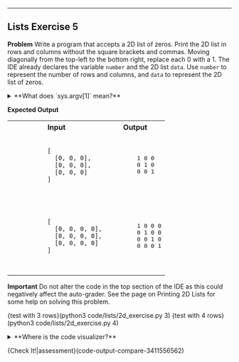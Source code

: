 ----------

## Lists Exercise 5

**Problem**
Write a program that accepts a 2D list of zeros. Print the 2D list in rows and columns without the square brackets and commas. Moving diagonally from the top-left to the bottom right, replace each 0 with a 1. The IDE already declares the variable `number` and the 2D list `data`. Use `number` to represent the number of rows and columns, and `data` to represent the 2D list of zeros.

<details><summary>**What does `sys.argv[1]` mean?**</summary>You are expected to iterate over a 2D list with a specific number of rows and columns. However, we do not want you to know what that number is. Using `sys.argv[1]` allows us to send your program a "hidden" number. That number is the used to make a 2D list of zeros. Your code will be tested three times, each time with a different number of rows and columns.</details>

**Expected Output**
<table>
  <tr>
    <th><center>Input</center></th>
    <th><center>Output</center></th>
  </tr>
  <tr>
    <td>
      <pre>
        <code>
          [
            [0, 0, 0],
            [0, 0, 0],
            [0, 0, 0]
          ]
        </code>
      </pre>
    </td>
    <td>
      <pre>
        1 0 0
        0 1 0
        0 0 1
      </pre>
    </td>  
  </tr>
  <tr>
    <td>
      <pre>
        <code>
          [
            [0, 0, 0, 0],
            [0, 0, 0, 0],
            [0, 0, 0, 0]
          ]
        </code>
      </pre>
    </td>
    <td>
      <pre>
        1 0 0 0
        0 1 0 0
        0 0 1 0
        0 0 0 1
      </pre>
    </td>  
  </tr>
</table>

**Important**
Do not alter the code in the top section of the IDE as this could negatively affect the auto-grader. See the page on Printing 2D Lists for some help on solving this problem.

{test with 3 rows}(python3 code/lists/2d_exercise.py 3)
{test with 4 rows}(python3 code/lists/2d_exercise.py 4)

<details><summary>**Where is the code visualizer?**</summary>Unfortunately, the code visualizer does not work with the statement `import sys`. Since importing the `sys` module is required for this problem, the code visualizer will not be available for this problem.</details>

{Check It!|assessment}(code-output-compare-3411556562)

